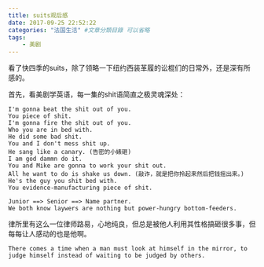 ```yaml
---
title: suits观后感
date: 2017-09-25 22:52:22
categories: "法国生活" #文章分類目錄 可以省略
tags:
    - 美剧
---
```


看了快四季的suits，除了领略一下纽约西装革履的讼棍们的日常外，还是深有所感的。

首先，看美剧学英语，每一集的shit语简直之极灵魂深处：

```
I'm gonna beat the shit out of you.
You piece of shit.
I'm gonna fire the shit out of you.
Who you are in bed with.
He did some bad shit.
You and I don't mess shit up.
He sang like a canary. (告密的小婊砸)
I am god dammn do it.
You and Mike are gonna to work your shit out.
All he want to do is shake us down. (敲诈，就是把你拎起来然后把钱摇出来。)
He's the guy you shit bed with.
You evidence-manufacturing piece of shit.
```

```
Junior ==> Senior ==> Name partner.
We both know laywers are nothing but power-hungry bottom-feeders.
```

律所里有这么一位律师路易，心地纯良，但总是被他人利用其性格搞砸很多事，但每每让人感动的也是他啊。

```
There comes a time when a man must look at himself in the mirror, to judge himself instead of waiting to be judged by others.
```
